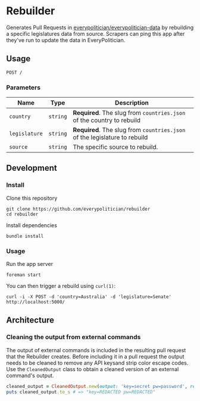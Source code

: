 # Rebuilder

Generates Pull Requests in [everypolitician/everypolitician-data](https://github.com/everypolitician/everypolitician-data) by rebuilding a specific legislatures data from source. Scrapers can ping this app after they've run to update the data in EveryPolitician.

## Usage

    POST /

### Parameters

Name | Type | Description
-----|------|--------------
`country`|`string` | **Required**. The slug from `countries.json` of the country to rebuild
`legislature`|`string` | **Required**. The slug from `countries.json` of the legislature to rebuild
`source`|`string` | The specific source to rebuild.

## Development

### Install

Clone this repository

    git clone https://github.com/everypolitician/rebuilder
    cd rebuilder

Install dependencies

    bundle install

### Usage

Run the app server

    foreman start

You can then trigger a rebuild using `curl(1)`:

    curl -i -X POST -d 'country=Australia' -d 'legislature=Senate' http://localhost:5000/

## Architecture

### Cleaning the output from external commands

The output of external commands is included in the resulting pull request that the Rebuilder creates. Before including it in a pull request the output needs to be cleaned to remove any API keysand strip color escape codes. Use the `CleanedOutput` class to obtain a cleaned version of an external command's output.

```ruby
cleaned_output = CleanedOutput.new(output: 'key=secret pw=password', redactions: ['secret', 'password'])
puts cleaned_output.to_s # => "key=REDACTED pw=REDACTED"
```
